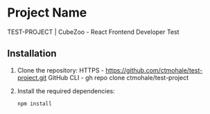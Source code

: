 # Project Name

TEST-PROJECT | CubeZoo - React Frontend Developer Test

## Installation

1. Clone the repository:
   HTTPS - https://github.com/ctmohale/test-project.git
   GitHub CLI - gh repo clone ctmohale/test-project

2. Install the required dependencies:
   ```bash
   npm install
   ```

